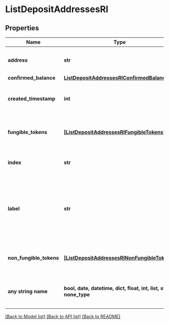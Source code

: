 # ListDepositAddressesRI


## Properties
Name | Type | Description | Notes
------------ | ------------- | ------------- | -------------
**address** | **str** | Specifies the specific address&#39;s unique string value. | 
**confirmed_balance** | [**ListDepositAddressesRIConfirmedBalance**](ListDepositAddressesRIConfirmedBalance.md) |  | 
**created_timestamp** | **int** | Defines the specific UNIX time when the deposit address was created. | 
**fungible_tokens** | [**[ListDepositAddressesRIFungibleTokens]**](ListDepositAddressesRIFungibleTokens.md) | Represents fungible tokens&#39;es detailed information | 
**index** | **str** | Represents the index of the address in the wallet. | 
**label** | **str** | Represents a custom tag that customers can set up for their Wallets and addresses. E.g. custom label named \&quot;Special addresses\&quot;. | 
**non_fungible_tokens** | [**[ListDepositAddressesRINonFungibleTokens]**](ListDepositAddressesRINonFungibleTokens.md) | Represents non-fungible tokens&#39;es detailed information. | 
**any string name** | **bool, date, datetime, dict, float, int, list, str, none_type** | any string name can be used but the value must be the correct type | [optional]

[[Back to Model list]](../README.md#documentation-for-models) [[Back to API list]](../README.md#documentation-for-api-endpoints) [[Back to README]](../README.md)


